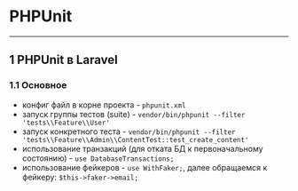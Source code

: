 # PHPUnit

---

## 1 PHPUnit в Laravel

### 1.1 Основное

- конфиг файл в корне проекта - `phpunit.xml`
- запуск группы тестов (suite) - `vendor/bin/phpunit --filter 'tests\\Feature\\User'`
- запуск конкретного теста - `vendor/bin/phpunit --filter 'tests\\Feature\\Admin\\ContentTest::test_create_content'`
- использование транзакций (для отката БД к первоначальному состоянию) - `use DatabaseTransactions;`
- использование фейкеров - `use WithFaker;`, далее обращаемся к фейкеру: `$this->faker->email;`
